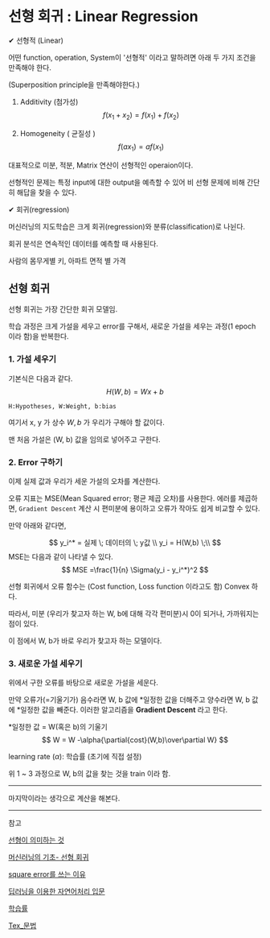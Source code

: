 # 선형 회귀 : Linear Regression



✔ 선형적 (Linear)

어떤 function, operation, System이 '선형적' 이라고 말하려면 아래 두 가지 조건을 만족해야 한다.

(Superposition principle을 만족해야한다.)

1. Additivity (첨가성) 
   $$
   f(x_1+x_2) = f(x_1) + f(x_2)
   $$
   
2. Homogeneity ( 균질성 )
   $$
   f(ax_1) = af(x_1)
   $$



대표적으로 미분, 적분, Matrix 연산이 선형적인 operaion이다.

선형적인 문제는 특정 input에 대한 output을 예측할 수 있어 비 선형 문제에 비해 간단히 해답을 찾을 수 있다. 



✔ 회귀(regression)

머신러닝의 지도학습은 크게 회귀(regression)와 분류(classification)로 나뉜다.

회귀 분석은 연속적인 데이터를 예측할 때 사용된다.

사람의 몸무게별 키, 아파트 면적 별 가격 



## 선형 회귀 

선형 회귀는 가장 간단한 회귀 모델임.

학습 과정은 크게 가설을 세우고  error를 구해서, 새로운 가설을 세우는 과정(1 epoch이라 함)을 반복한다.

### 1. 가설 세우기

기본식은 다음과 같다.
$$
H(W, b) = Wx + b
$$

`H:Hypotheses, W:Weight, b:bias `

여기서 x, y 가 상수 $W, b$ 가 우리가 구해야 할 값이다.

맨 처음 가설은 (W, b) 값을 임의로 넣어주고 구한다.



### 2. Error 구하기

이제 실제 값과 우리가 세운 가설의 오차를 계산한다.

오류 지표는 MSE(Mean Squared error; 평균 제곱 오차)를 사용한다. 에러를 제곱하면,  `Gradient Descent` 계산 시 편미분에 용이하고 오류가 작아도 쉽게 비교할 수 있다.

 만약 아래와 같다면, 

$$
y_i^* = 실제 \; 데이터의 \; y값  \\
y_i = H(W,b) \;\\
$$
MSE는 다음과 같이 나타낼 수 있다.
$$
MSE =\frac{1}{n} \Sigma(y_i - y_i^*)^2
$$

선형 회귀에서 오류 함수는 (Cost function, Loss function 이라고도 함) Convex 하다.

따라서, 미분 (우리가 찾고자 하는 W, b에 대해 각각 편미분)시 0이 되거나, 가까워지는 점이 있다.

이 점에서 W, b가 바로 우리가 찾고자 하는 모델이다.



### 3. 새로운 가설 세우기

위에서 구한 오류를 바탕으로 새로운 가설을 세운다.

만약 오류가(=기울기가) 음수라면  W, b 값에 *일정한 값을 더해주고 양수라면 W, b 값에 *일정한 값을 빼준다. 이러한 알고리즘을 **Gradient Descent** 라고 한다.

*일정한 값 =  W(혹은 b)의 기울기
$$
W = W -\alpha{\partial{cost}(W,b)\over\partial W}
$$


learning rate ($\alpha$): 학습률 (초기에 직접 설정)

위 1 ~ 3 과정으로 W, b의 값을 찾는 것을 train 이라 함.



----

마지막이라는 생각으로 계산을 해본다.



----

참고

[선형이 의미하는 것](https://brunch.co.kr/@gimmesilver/18)

[머신러닝의 기초- 선형 회귀](https://www.youtube.com/watch?v=ve6gtpZV83E)

[square error를 쓰는 이유](https://nittaku.tistory.com/284)

[딥러닝을 이용한 자연어처리 입문](https://wikidocs.net/21670)

[학습률](https://bioinformaticsandme.tistory.com/130)

[Tex_문법](https://ko.wikipedia.org/wiki/위키백과:TeX_문법)
